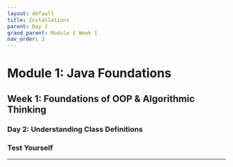 ```yaml
---
layout: default
title: Installations
parent: Day 2
grand_parent: Module 1 Week 1
nav_order: 3
---
```


# Module 1: Java Foundations

## Week 1: Foundations of OOP & Algorithmic Thinking

### Day 2: Understanding Class Definitions

### Test Yourself

---
